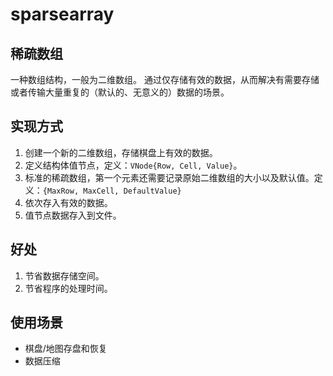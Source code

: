 # sparsearray

稀疏数组
---
一种数组结构，一般为二维数组。
通过仅存储有效的数据，从而解决有需要存储或者传输大量重复的（默认的、无意义的）数据的场景。

实现方式
--- 
1. 创建一个新的二维数组，存储棋盘上有效的数据。
2. 定义结构体值节点，定义：`VNode{Row, Cell, Value}`。
3. 标准的稀疏数组，第一个元素还需要记录原始二维数组的大小以及默认值。定义：`{MaxRow, MaxCell, DefaultValue}`
4. 依次存入有效的数据。
5. 值节点数据存入到文件。

好处
---
1. 节省数据存储空间。
2. 节省程序的处理时间。


使用场景
---
- 棋盘/地图存盘和恢复
- 数据压缩